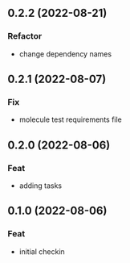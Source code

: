 ## 0.2.2 (2022-08-21)

### Refactor

- change dependency names

## 0.2.1 (2022-08-07)

### Fix

- molecule test requirements file

## 0.2.0 (2022-08-06)

### Feat

- adding tasks

## 0.1.0 (2022-08-06)

### Feat

- initial checkin
